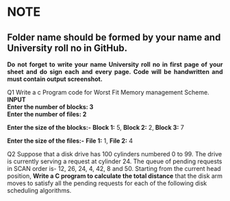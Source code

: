 <h1><B>NOTE</B></H2>
<h2>Folder name should be formed by your name and University roll no in GitHub.</h2>
<B><p align=justify>Do not forget to write your name University roll no in first page of your sheet and do sign each and every page.
  <b>Code will be handwritten and must contain output screenshot</b>.</B></P>




Q1 Write a c Program code for Worst Fit Memory management Scheme.
<b><br>INPUT</b>
<br><b>Enter the number of blocks: 3
<br>Enter the number of files: 2</b>

<b>Enter the size of the blocks:-</b>
<b>Block 1:</b> 5, <b>Block 2:</b> 2,<b> Block 3:</b> 7

<b>Enter the size of the files:-</b>
<b>File 1:</b> 1, <b>File 2:</b> 4


<p>Q2 Suppose that a disk drive has 100 cylinders numbered 0 to 99. The drive is currently serving a request at cylinder 24. The queue of pending requests in SCAN order is- 12, 26, 24, 4, 42, 8 and 50. Starting from the current head position, <b>Write a C program to calculate the total distance</b> that the disk arm moves to satisfy all the pending requests for each of the following disk scheduling algorithms.</p>


